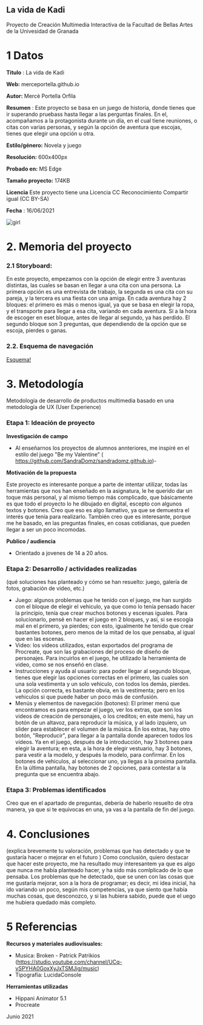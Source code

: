 ## La vida de Kadi

Proyecto de Creación Multimedia Interactiva de la  Facultad de Bellas Artes de la Univesidad de Granada



# 1 Datos 



**Titulo** : La vida de Kadi

**Web:**   merceportella.github.io

**Autor:**  Mercè Portella Orfila

**Resumen** : Este proyecto se basa en un juego de historia, donde tienes que ir superando pruebass hasta llegar a las perguntas finales. En el, acompañamos a la protagonista durante un día, en el cual tiene reuniones, o citas con varias personas, y según la opción de aventura que escojas, tienes que elegir una opción u otra.

**Estilo/género:**  Novela y juego 

**Resolución:** 600x400px

**Probado en:**    MS Edge

**Tamaño proyecto:** 174KB 

**Licencia** Este proyecto tiene una Licencia CC Reconocimiento Compartir igual (CC BY-SA)

**Fecha** : 16/06/2021


![girl](https://github.com/mgea/cmi20/blob/master/WalkingGirl_front01.png)

# 2. Memoria del proyecto 

### 2.1 Storyboard: 
En este proyecto, empezamos con la opción de elegir entre 3 aventuras distintas, las cuales se basan en llegar a una cita con una persona. La primera opción es una entrevista de trabajo, la segunda es una cita con su pareja, y la tercera es una fiesta con una amiga. 
En cada aventura hay 2 bloques: el primero es más o menos igual, ya que se basa en elegir la ropa, y el transporte para llegar a esa cita, variando en cada aventura. Si a la hora de escoger en eset bloque, antes de llegar al segundo, ya has perdido.
El segundo bloque son 3 preguntas, que dependiendo de la opción que se escoja, pierdes o ganas.


### 2.2. Esquema de navegación 


[Esquema!](https://github.com/merceportella/merceportella.github.io/blob/master/Esquema_Navegaci%C3%B3n_.jpg)








# 3. Metodología

Metodología de desarrollo de productos multimedia basado en una metodología de UX (User Experience)



### Etapa 1: Ideación de proyecto

**Investigación de campo** 

- Al enseñarnos los proyectos de alumnos annteriores, me inspiré en el estilo del juego "Be my Valentine" ( https://github.com/SandraDomz/sandradomz.github.io)- 



**Motivación de la propuesta** 

Este  proyecto es interesante porque a parte de intentar utilizar, todas las herramientas que nos han enseñado en la asignatura, le he querido dar un toque más personal, y al mismo tiempo más complicado, que básicamente es que todo el proyecto lo he dibujado en digital, escepto con algunos textos y botones. Creo que eso es algo llamativo, ya que se demuestra el interés que tenía para realizarlo. También creo que es interesante, porque me he basado, en las preguntas finales, en cosas cotidianas, que pueden llegar a ser un poco incomodas. 



**Publico / audiencia**

- Orientado a jovenes de 14 a 20 años.





### Etapa 2: Desarrollo / actividades realizadas

(qué soluciones has planteado y cómo se han resuelto: juego, galería de fotos, grabación de video, etc.)

- Juego: algunos problemas que he tenido con el juego, me han surgido con el bloque de elegir el vehiculo, ya que como lo tenía pensado hacer la principio, tenía que crear muchos botones y escenas iguales. Para solucionarlo, pensé en hacer el juego en 2 bloques, y así, si se escogía mal en el primero, ya pierdes; con esto, igualmente he tenido que crear bastantes botones, pero menos de la mitad de los que pensaba, al igual que en las escenas.
- Video: los videos utilizados, estan exportados del programa de Procreate, que son las grabaciones del proceso de diseño de personajes. Para incuirlos en el juego, he utilizado la herramienta de video, como se nos enseñó en clase.
- Instrucciones y ayuda al usuario: para poder llegar al segundo bloque, tienes que elegir las opciones correctas en el primero, las cuales son una sola vestimenta y un solo vehiculo, con todos los demás, pierdes. La opción correcta, es bastante obvia, en la vestimenta; pero en los vehiculos si que puede haber un poco más de confusión.
- Menús y elementos de navegación (botones): El primer menú que encontramos es para empezar el juego, ver los extras, que son los videos de creación de personajes, o los creditos; en este menú, hay un botón de un altavoz, para reproducir la música, y al lado izquiero, un slider para establecer el volumen de la música. En los extras, hay otro botón, "Reproducir", para llegar a la pantalla donde aparecen todos los vídeos. Ya en el juego, después de la introducción, hay 3 botones para elegir la aventura; en esta, a la hora de elegir vestuario, hay 3 botones, para vestir a la modelo, y después la modelo, para confirmar. En los botones de vehiculos, al seleccionar uno, ya llegas a la proxima pantalla. En la última pantalla, hay botones de 2 opciones, para contestar a la pregunta que se encuentra abajo.




### Etapa 3: Problemas identificados

Creo que en el apartado de preguntas, debería de haberlo resuelto de otra manera, ya que si te equivocas en una, ya vas a la pantalla de fin del juego.



# 4. Conclusiones 

(explica brevemente tu valoración, problemas que has detectado y que te gustaría hacer o mejorar en el futuro )
Como conclusión, quiero destacar que hacer este proyecto, me ha resultado muy interesantem ya que es algo que nunca me había planteado hacer, y ha sido más comlplicado de lo que pensaba. Los problemas que he detectado, que se unen con las cosas que me gustaría mejorar, son a la hora de programar; es decir, mi idea inicial, ha ido variando un poco, según mis competencias, ya que siento que había muchas cosas, que desconozco, y si las hubiera sabido, puede que el uego me hubiera quedado más completo.







# 5 Referencias 

**Recursos y materiales audiovisuales:**

* Musica:  Broken - Patrick Patrikios (https://studio.youtube.com/channel/UCq-vSPYHA0GoxXyJxTSMJig/music)
* Tipografía: LucidaConsole

**Herramientas utilizadas**

- Hippani Animator 5.1
- Procreate



Junio 2021
